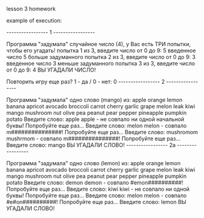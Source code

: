 lesson 3 homework

example of execution:

----------------- 1 -----------------

Программа "задумала" случайное число (4), у Вас есть ТРИ попытки, чтобы его угадать!
попытка 1 из 3, введите число от 0 до 9: 5
введенное число 5 больше задуманного
попытка 2 из 3, введите число от 0 до 9: 3
введенное число 3 меньше задуманного
попытка 3 из 3, введите число от 0 до 9: 4
ВЫ УГАДАЛИ ЧИСЛО!

Повторить игру еще раз? 1 - да / 0 - нет: 0
----------------- 2 -----------------

Программа "задумала" одно слово (mango) из:
apple  orange  lemon  banana  apricot  avocado  broccoli  carrot
cherry  garlic  grape  melon  leak  kiwi  mango  mushroom
nut  olive  pea  peanut  pear  pepper  pineapple  pumpkin
potato
Введите слово: apple
apple - не совпало ни одной начальной буквы! Попробуйте еще раз...
Введите слово: melon
melon - совпало m###############! Попробуйте еще раз...
Введите слово: mushromom
mushrmom - совпало m###############! Попробуйте еще раз...
Введите слово: mango
ВЫ УГАДАЛИ СЛОВО!
----------------- 2a -----------------

Программа "задумала" одно слово (lemon) из:
apple  orange  lemon  banana  apricot  avocado  broccoli  carrot
cherry  garlic  grape  melon  leak  kiwi  mango  mushroom
nut  olive  pea  peanut  pear  pepper  pineapple  pumpkin
potato
Введите слово: demon
demon - совпало #emon##########! Попробуйте еще раз...
Введите слово: kiwi
kiwi - не совпало ни одной буквы! Попробуйте еще раз...
Введите слово: melon
melon - совпало #e#on##########! Попробуйте еще раз...
Введите слово: lemon
ВЫ УГАДАЛИ СЛОВО!

